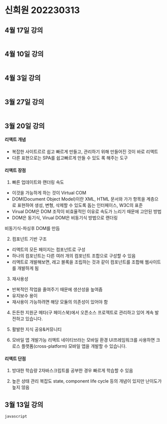 # 신희원 202230313
## 4월 17일 강의
```

```
## 4월 10일 강의
```

```
## 4월 3일 강의
```

```
## 3월 27일 강의
```

```
## 3월 20일 강의
#### 리액트 개념
* 복잡한 사이트르르 쉽고 빠르게 만들고, 관리하기 위해 만들어진 것이 바로 리액트
* 다른 표현으로는 SPA를 쉽고빠르게 만들 수 있도 록 해주는 도구

#### 리액트 장점
1. 빠른 업데이트와 랜더링 속도
* 이것을 가능하게 하는 것이 Virtual COM
* DOM(Document Object Model)이란 XML, HTML 문서와 가가 항목을 계층으로 표현하여 생성, 변형, 삭제할 수 있도록 돕는 인터페이스, W3C의 표준
* Virual DOM은 DOM 조작이 비효율적인 이유로 속도가 느리기 때문에 고안된 방법
* DOM은 동기식, Virual DOM은 비동기식 방법으로 랜더링

비동기식-파싱후 DOM를 만듬

2. 컴포넌트 기반 구조
* 리액트의 모든 페이지는 컴포넌트로 구성
* 하나의 컴포넌트는 다른 여러 개의 컴포넌트 조합으로 구성할 수 있음
* 리액트로 개발해보면, 레고 블록을 조립하는 것과 같이 컴포넌트를 조합해 웹사이트를 개발하게 됨

3. 재사용성
* 반복적인 작업을 줄여주기 때문에 생산성을 높여줌
* 유지보수 용이
* 재사용이 가능하려면 해당 모듈의 의존성이 있어야 함

4. 든든한 지원군
 메타(구 페이스북)에서 오픈소스 프로젝트로 관리하고 있어 계속 발전하고 있습니다.

 5. 활발한 지식 공유&커뮤니티

 6. 모바일 앱 개발가능
 리액트 네이티브라는 모바일 환경 UI프레임워크를 사용하면 크로스 플랫폼(cross-platform) 모바일 앱을 개발할 수 있습니다.

 #### 리액트 단점
 1. 방대한 학습량
 2자바스크립트를 공부한 경우 빠르게 학습할 수 있음

 2. 높은 상태 관리 복잡도
 state, component life cycle 등의 개념이 있지만 난이도가 높지 않음

## 3월 13일 강의
```
javascript
```